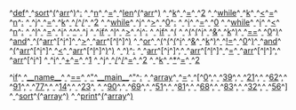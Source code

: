 ^[def](code: 'Token.Keyword')^[ ](code: 'Token.Text')^[sort](code: 'Token.Name.Function')^[(](code: 'Token.Punctuation')^[arr](code: 'Token.Name')^[)](code: 'Token.Punctuation')^[:](code: 'Token.Punctuation')
^[  ](code: 'Token.Text')^[n](code: 'Token.Name')^[ ](code: 'Token.Text')^[=](code: 'Token.Operator')^[ ](code: 'Token.Text')^[len](code: 'Token.Name.Builtin')^[(](code: 'Token.Punctuation')^[arr](code: 'Token.Name')^[)](code: 'Token.Punctuation')
^[  ](code: 'Token.Text')^[k](code: 'Token.Name')^[ ](code: 'Token.Text')^[=](code: 'Token.Operator')^[ ](code: 'Token.Text')^[2](code: 'Token.Literal.Number.Integer')
^[  ](code: 'Token.Text')^[while](code: 'Token.Keyword')^[ ](code: 'Token.Text')^[k](code: 'Token.Name')^[ ](code: 'Token.Text')^[<](code: 'Token.Operator')^[=](code: 'Token.Operator')^[ ](code: 'Token.Text')^[n](code: 'Token.Name')^[:](code: 'Token.Punctuation')
^[    ](code: 'Token.Text')^[j](code: 'Token.Name')^[ ](code: 'Token.Text')^[=](code: 'Token.Operator')^[ ](code: 'Token.Text')^[k](code: 'Token.Name')^[ ](code: 'Token.Text')^[/](code: 'Token.Operator')^[/](code: 'Token.Operator')^[ ](code: 'Token.Text')^[2](code: 'Token.Literal.Number.Integer')
^[    ](code: 'Token.Text')^[while](code: 'Token.Keyword')^[ ](code: 'Token.Text')^[j](code: 'Token.Name')^[ ](code: 'Token.Text')^[>](code: 'Token.Operator')^[ ](code: 'Token.Text')^[0](code: 'Token.Literal.Number.Integer')^[:](code: 'Token.Punctuation')
^[      ](code: 'Token.Text')^[i](code: 'Token.Name')^[ ](code: 'Token.Text')^[=](code: 'Token.Operator')^[ ](code: 'Token.Text')^[0](code: 'Token.Literal.Number.Integer')
^[      ](code: 'Token.Text')^[while](code: 'Token.Keyword')^[ ](code: 'Token.Text')^[i](code: 'Token.Name')^[ ](code: 'Token.Text')^[<](code: 'Token.Operator')^[ ](code: 'Token.Text')^[n](code: 'Token.Name')^[:](code: 'Token.Punctuation')
^[        ](code: 'Token.Text')^[l](code: 'Token.Name')^[ ](code: 'Token.Text')^[=](code: 'Token.Operator')^[ ](code: 'Token.Text')^[i](code: 'Token.Name')^[ ](code: 'Token.Text')^[\^](code: 'Token.Operator')^[ ](code: 'Token.Text')^[j](code: 'Token.Name')
^[        ](code: 'Token.Text')^[if](code: 'Token.Keyword')^[ ](code: 'Token.Text')^[l](code: 'Token.Name')^[ ](code: 'Token.Text')^[>](code: 'Token.Operator')^[ ](code: 'Token.Text')^[i](code: 'Token.Name')^[:](code: 'Token.Punctuation')
^[          ](code: 'Token.Text')^[if](code: 'Token.Keyword')^[ ](code: 'Token.Text')^[(](code: 'Token.Punctuation')
^[            ](code: 'Token.Text')^[(](code: 'Token.Punctuation')^[(](code: 'Token.Punctuation')^[i](code: 'Token.Name')^[ ](code: 'Token.Text')^[&](code: 'Token.Operator')^[ ](code: 'Token.Text')^[k](code: 'Token.Name')^[)](code: 'Token.Punctuation')^[ ](code: 'Token.Text')^[==](code: 'Token.Operator')^[ ](code: 'Token.Text')^[0](code: 'Token.Literal.Number.Integer')^[)](code: 'Token.Punctuation')^[ ](code: 'Token.Text')^[and](code: 'Token.Operator.Word')^[ ](code: 'Token.Text')^[(](code: 'Token.Punctuation')^[arr](code: 'Token.Name')^[\[](code: 'Token.Punctuation')^[i](code: 'Token.Name')^[\]](code: 'Token.Punctuation')^[ ](code: 'Token.Text')^[>](code: 'Token.Operator')^[ ](code: 'Token.Text')^[arr](code: 'Token.Name')^[\[](code: 'Token.Punctuation')^[l](code: 'Token.Name')^[\]](code: 'Token.Punctuation')^[)](code: 'Token.Punctuation')
^[            ](code: 'Token.Text')^[or](code: 'Token.Operator.Word')^[ ](code: 'Token.Text')^[(](code: 'Token.Punctuation')^[(](code: 'Token.Punctuation')^[(](code: 'Token.Punctuation')^[i](code: 'Token.Name')^[ ](code: 'Token.Text')^[&](code: 'Token.Operator')^[ ](code: 'Token.Text')^[k](code: 'Token.Name')^[)](code: 'Token.Punctuation')^[ ](code: 'Token.Text')^[!=](code: 'Token.Operator')^[ ](code: 'Token.Text')^[0](code: 'Token.Literal.Number.Integer')^[)](code: 'Token.Punctuation')^[ ](code: 'Token.Text')^[and](code: 'Token.Operator.Word')^[ ](code: 'Token.Text')^[(](code: 'Token.Punctuation')^[arr](code: 'Token.Name')^[\[](code: 'Token.Punctuation')^[i](code: 'Token.Name')^[\]](code: 'Token.Punctuation')^[ ](code: 'Token.Text')^[<](code: 'Token.Operator')^[ ](code: 'Token.Text')^[arr](code: 'Token.Name')^[\[](code: 'Token.Punctuation')^[l](code: 'Token.Name')^[\]](code: 'Token.Punctuation')^[)](code: 'Token.Punctuation')^[)](code: 'Token.Punctuation')
^[          ](code: 'Token.Text')^[)](code: 'Token.Punctuation')^[:](code: 'Token.Punctuation')
^[            ](code: 'Token.Text')^[arr](code: 'Token.Name')^[\[](code: 'Token.Punctuation')^[i](code: 'Token.Name')^[\]](code: 'Token.Punctuation')^[,](code: 'Token.Punctuation')^[ ](code: 'Token.Text')^[arr](code: 'Token.Name')^[\[](code: 'Token.Punctuation')^[l](code: 'Token.Name')^[\]](code: 'Token.Punctuation')^[ ](code: 'Token.Text')^[=](code: 'Token.Operator')^[ ](code: 'Token.Text')^[arr](code: 'Token.Name')^[\[](code: 'Token.Punctuation')^[l](code: 'Token.Name')^[\]](code: 'Token.Punctuation')^[,](code: 'Token.Punctuation')^[ ](code: 'Token.Text')^[arr](code: 'Token.Name')^[\[](code: 'Token.Punctuation')^[i](code: 'Token.Name')^[\]](code: 'Token.Punctuation')
^[        ](code: 'Token.Text')^[i](code: 'Token.Name')^[ ](code: 'Token.Text')^[+](code: 'Token.Operator')^[=](code: 'Token.Operator')^[ ](code: 'Token.Text')^[1](code: 'Token.Literal.Number.Integer')
^[      ](code: 'Token.Text')^[j](code: 'Token.Name')^[ ](code: 'Token.Text')^[/](code: 'Token.Operator')^[/](code: 'Token.Operator')^[=](code: 'Token.Operator')^[ ](code: 'Token.Text')^[2](code: 'Token.Literal.Number.Integer')
^[    ](code: 'Token.Text')^[k](code: 'Token.Name')^[ ](code: 'Token.Text')^[\*](code: 'Token.Operator')^[=](code: 'Token.Operator')^[ ](code: 'Token.Text')^[2](code: 'Token.Literal.Number.Integer')


^[if](code: 'Token.Keyword')^[ ](code: 'Token.Text')^[\_\_name\_\_](code: 'Token.Name.Variable.Magic')^[ ](code: 'Token.Text')^[==](code: 'Token.Operator')^[ ](code: 'Token.Text')^["](code: 'Token.Literal.String.Double')^[\_\_main\_\_](code: 'Token.Literal.String.Double')^["](code: 'Token.Literal.String.Double')^[:](code: 'Token.Punctuation')
^[    ](code: 'Token.Text')^[array](code: 'Token.Name')^[ ](code: 'Token.Text')^[=](code: 'Token.Operator')^[ ](code: 'Token.Text')^[\[](code: 'Token.Punctuation')^[0](code: 'Token.Literal.Number.Integer')^[,](code: 'Token.Punctuation')^[ ](code: 'Token.Text')^[39](code: 'Token.Literal.Number.Integer')^[,](code: 'Token.Punctuation')^[ ](code: 'Token.Text')^[21](code: 'Token.Literal.Number.Integer')^[,](code: 'Token.Punctuation')^[ ](code: 'Token.Text')^[62](code: 'Token.Literal.Number.Integer')^[,](code: 'Token.Punctuation')^[ ](code: 'Token.Text')^[91](code: 'Token.Literal.Number.Integer')^[,](code: 'Token.Punctuation')^[ ](code: 'Token.Text')^[77](code: 'Token.Literal.Number.Integer')^[,](code: 'Token.Punctuation')^[ ](code: 'Token.Text')^[14](code: 'Token.Literal.Number.Integer')^[,](code: 'Token.Punctuation')^[ ](code: 'Token.Text')^[23](code: 'Token.Literal.Number.Integer')^[,](code: 'Token.Punctuation')
^[      ](code: 'Token.Text')^[90](code: 'Token.Literal.Number.Integer')^[,](code: 'Token.Punctuation')^[ ](code: 'Token.Text')^[69](code: 'Token.Literal.Number.Integer')^[,](code: 'Token.Punctuation')^[ ](code: 'Token.Text')^[51](code: 'Token.Literal.Number.Integer')^[,](code: 'Token.Punctuation')^[ ](code: 'Token.Text')^[81](code: 'Token.Literal.Number.Integer')^[,](code: 'Token.Punctuation')^[ ](code: 'Token.Text')^[68](code: 'Token.Literal.Number.Integer')^[,](code: 'Token.Punctuation')^[ ](code: 'Token.Text')^[83](code: 'Token.Literal.Number.Integer')^[,](code: 'Token.Punctuation')^[ ](code: 'Token.Text')^[32](code: 'Token.Literal.Number.Integer')^[,](code: 'Token.Punctuation')^[ ](code: 'Token.Text')^[56](code: 'Token.Literal.Number.Integer')^[\]](code: 'Token.Punctuation')
^[    ](code: 'Token.Text')^[sort](code: 'Token.Name')^[(](code: 'Token.Punctuation')^[array](code: 'Token.Name')^[)](code: 'Token.Punctuation')
^[    ](code: 'Token.Text')^[print](code: 'Token.Name.Builtin')^[(](code: 'Token.Punctuation')^[array](code: 'Token.Name')^[)](code: 'Token.Punctuation')
